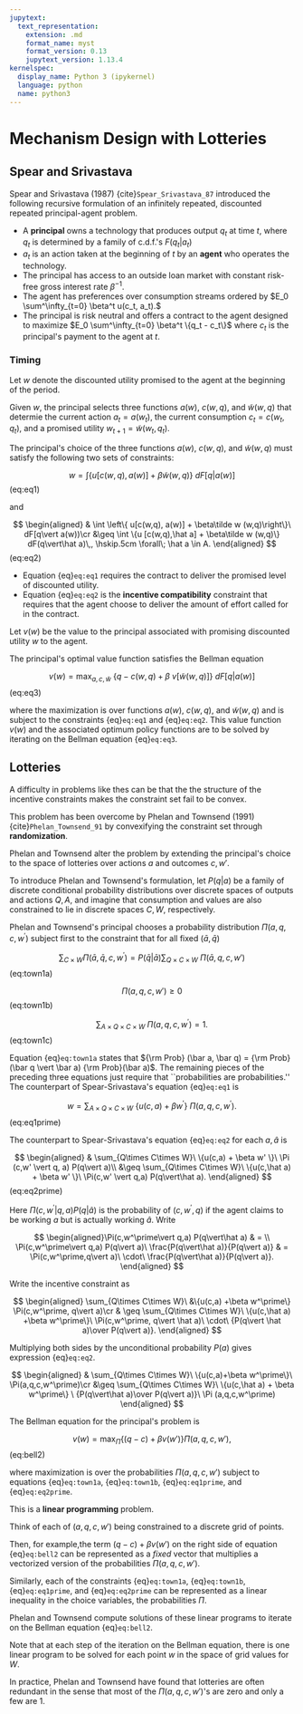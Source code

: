 ```yaml
---
jupytext:
  text_representation:
    extension: .md
    format_name: myst
    format_version: 0.13
    jupytext_version: 1.13.4
kernelspec:
  display_name: Python 3 (ipykernel)
  language: python
  name: python3
---
```


# Mechanism Design with Lotteries

## Spear and Srivastava

Spear and Srivastava (1987) {cite}`Spear_Srivastava_87` introduced the following
recursive formulation of an infinitely repeated, discounted  repeated
principal-agent problem.

*  A **principal** owns a technology
that produces output $q_t$ at time $t$, where $q_t$ is determined
by a family of c.d.f.'s  $F(q_t\vert a_t)$
*  $a_t$ is an action taken at the beginning of $t$ by an **agent** who
operates the technology.  
*  The principal has access to an outside loan market with constant risk-free gross interest rate $\beta^{-1}$.
*  The agent has preferences over consumption streams ordered by $E_0 \sum^\infty_{t=0} \beta^t u(c_t, a_t).$
*  The principal is risk neutral and offers a contract to
the agent designed to maximize $E_0 \sum^\infty_{t=0} \beta^t \{q_t - c_t\}$
where $c_t$ is the principal's payment to the agent at $t$.


### Timing
Let $w$ denote the discounted utility promised to the agent
at the beginning of the period.  

Given $w$, the principal
selects three functions $a(w)$, $c(w,q)$, and $\tilde w(w,q)$ that 
determie the current action $a_t=a(w_t)$,
the current consumption $c_t=c(w_t, q_t)$, and a promised
utility $w_{t+1} = \tilde w (w_t, q_t)$.

The principal's choice of the three functions $a(w)$, $c(w,q)$, and $\tilde w (w,q)$
must satisfy the following two sets of constraints:

$$
w = \int \{ u[c(w,q), a(w)] + \beta \tilde w(w,q)\}\ dF[q | a(w)]
$$ (eq:eq1)

and

$$
\begin{aligned} & \int \left\{ u[c(w,q), a(w)] + \beta\tilde w (w,q)\right\}\
dF[q\vert a(w))\cr
&\geq \int \{u [c(w,q),\hat a] + \beta\tilde w
(w,q)\} dF(q\vert\hat a)\,, \hskip.5cm \forall\; \hat a \in A.
\end{aligned}
$$ (eq:eq2)

 * Equation {eq}`eq:eq1`  requires the contract to deliver the promised
level of discounted utility. 
 * Equation {eq}`eq:eq2`  is the **incentive
compatibility** constraint that requires that the agent choose to
deliver the amount of effort called for in the
contract. 

Let $v(w)$ be the value to the principal associated with promising discounted utility $w$ to the agent. 

The principal's optimal value function satisfies the Bellman equation 

$$ 
v(w) =\max_{a,c,\tilde w}\ \{q-c(w,q)+\beta \ v[\tilde w(w,q)]\}\
dF[q\vert a(w)]
$$ (eq:eq3)

where the maximization is over functions $a(w)$, $c(w,q)$, and $\tilde w(w,q)$
and is subject to the constraints {eq}`eq:eq1` and {eq}`eq:eq2`.
This value function $v(w)$ and the associated optimum policy functions
are to be solved by iterating on the Bellman equation {eq}`eq:eq3`.

## Lotteries

A difficulty in problems like thes can be that the the structure of the incentive
constraints makes the constraint set fail to
be convex. 

This problem has been overcome by Phelan and
Townsend (1991) {cite}`Phelan_Townsend_91` by convexifying the constraint set through **randomization**.

Phelan and Townsend alter the problem by extending the
principal's choice to the space of lotteries
over actions $a$ and outcomes $c,w'$.

To introduce Phelan and Townsend's formulation, let $P(q\vert a)$ be
a family of discrete conditional probability distributions
over discrete spaces of outputs and actions $Q,A$, and
imagine that consumption and values are also constrained to
lie in discrete spaces $C,W$, respectively.

Phelan and Townsend's principal 
chooses a probability distribution
 $\Pi(a,q,c,w^\prime)$ subject first to the constraint
 that for all fixed $(\bar a, \bar q)$

$$
\sum_{C\times W} \Pi (\bar a, \bar q, c, w^\prime) = P (\bar q\vert \bar a)
\sum_{Q\times C\times W}\ \Pi(\bar a, q,c,w')
$$ (eq:town1a)

$$
\Pi(a,q,c,w')\geq 0 
$$(eq:town1b)


$$
\sum_{A\times Q\times C\times W}\ \Pi(a,q,c,w^\prime)=1 .
$$ (eq:town1c)


Equation {eq}`eq:town1a`  states that
${\rm Prob} (\bar a, \bar q) = {\rm Prob}(\bar q \vert \bar a)
{\rm Prob}(\bar a)$.
The remaining pieces of the preceding three equations  just
require that ``probabilities are probabilities.''
The counterpart of Spear-Srivastava's equation {eq}`eq:eq1`  is

$$
w=\sum_{A\times Q\times C\times W}\ \{u(c,a) +\beta w^\prime\}\
\Pi(a,q,c,w^\prime) . 
$$ (eq:eq1prime)

The counterpart to Spear-Srivastava's equation {eq}`eq:eq2`   for each
$a,\hat a$ is


$$
\begin{aligned} & \sum_{Q\times C\times W}\ \{u(c,a)  + \beta w' \}\ \Pi (c,w' \vert q, a) P(q\vert a)\\
&\geq \sum_{Q\times C\times W}\ \{u(c,\hat a) + \beta w' \}\ \Pi(c,w' \vert q,a) P(q\vert\hat a).
\end{aligned}
$$ (eq:eq2prime)


Here $\Pi(c,w^\prime\vert q,a) P(q\vert \hat a)$ is the probability of $(c,w^\prime, q)$ 
if the agent claims to be working $a$ but is actually working $\hat a$.  Write

$$
\begin{aligned}\Pi(c,w^\prime\vert q,a) P(q\vert\hat a) & = \\
\Pi(c,w^\prime\vert q,a) P(q\vert a)\ \frac{P(q\vert\hat a)}{P(q\vert a)} & =
\Pi(c,w^\prime,q\vert a)\ \cdot\ \frac{P(q\vert\hat a)}{P(q\vert a)}.
\end{aligned}
$$

Write the incentive constraint as

$$
\begin{aligned} \sum_{Q\times C\times W}\ &\{u(c,a)  +\beta w^\prime\} \Pi(c,w^\prime, q\vert a)\cr & \geq
\sum_{Q\times C\times W}\ \{u(c,\hat a) +\beta w^\prime\}\ \Pi(c,w^\prime, q\vert \hat a)\     \cdot\ {P(q\vert \hat a)\over P(q\vert a)}.
\end{aligned}
$$

Multiplying both sides by the unconditional probability $P(a)$ gives expression {eq}`eq:eq2`.

$$
\begin{aligned} & \sum_{Q\times C\times W}\ \{u(c,a)+\beta w^\prime\}\
\Pi(a,q,c,w^\prime)\cr 
&\geq \sum_{Q\times C\times W}\ \{u(c,\hat a) + \beta w^\prime\} \
{P(q\vert\hat a)\over P(q\vert a)}\ \Pi (a,q,c,w^\prime)
\end{aligned}
$$

The Bellman equation for the principal's problem is

$$
v(w) =\max_{\Pi} \{(q -c) +
     \beta v(w')\} \Pi(a,q,c,w') , 
$$ (eq:bell2)

where  maximization is over the probabilities $\Pi(a,q,c,w')$
subject to equations {eq}`eq:town1a`, {eq}`eq:town1b`,  {eq}`eq:eq1prime`, and {eq}`eq:eq2prime`.
 

This is a **linear
programming** problem. 

Think of each of $(a,q,c,w')$
being constrained to a discrete grid of points.

Then, for example,the term $(q-c)+\beta v(w')$ on the right side of equation {eq}`eq:bell2` 
can be represented as a *fixed* vector that multiplies a vectorized
version of  the
probabilities $\Pi(a,q,c,w')$.  

Similarly, each of the
constraints  {eq}`eq:town1a`, {eq}`eq:town1b`,  {eq}`eq:eq1prime`, and {eq}`eq:eq2prime` can be represented
as a linear inequality in the choice variables, the
probabilities $\Pi$.  

Phelan and Townsend compute solutions
of these linear programs to
iterate on the Bellman equation {eq}`eq:bell2`.  

Note that
at each step of the iteration on the  Bellman equation,
there is  one linear program to be solved for each point
$w$ in the space of grid values for $W$.

In practice, Phelan and Townsend have found that
lotteries are often redundant in the sense that most of the
$\Pi(a,q,c,w')$'s  are  zero and only a few are $1$.
